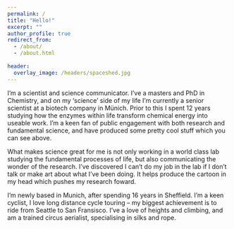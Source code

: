 ```yaml
---
permalink: /
title: "Hello!"
excerpt: ""
author_profile: true
redirect_from: 
  - /about/
  - /about.html
  
header:
  overlay_image: /headers/spaceshed.jpg
---
```



I’m a scientist and science communicator.  I’ve a masters and PhD in Chemistry, and on my ‘science’ side of my life I’m currently a senior scientist at a biotech company in Münich. Prior to this I spent 12 years studying how the enzymes within life transform chemical energy into useable work. I’m a keen fan of public engagement with both research and fundamental science, and have produced some pretty cool stuff which you can see above.  

What makes science great for me is not only working in a world class lab studying the fundamental processes of life, but also communicating the wonder of the research. I’ve discovered I can’t do my job in the lab if I don’t talk or make art about what I’ve been doing. It helps produce the cartoon in my head which pushes my research foward.

I’m newly based in Munich, after spending 16 years in Sheffield. I’m a keen cyclist, I love long distance cycle touring – my biggest achievement is to ride from Seattle to San Fransisco. I’ve a love of heights and climbing, and am a trained circus aerialist, specialising in silks and rope. 